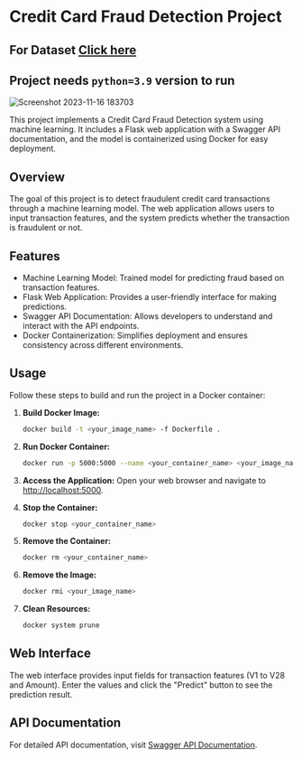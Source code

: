 # Credit Card Fraud Detection Project

## For Dataset [Click here](https://www.kaggle.com/datasets/mlg-ulb/creditcardfraud)

## Project needs `python=3.9` version to run

![Screenshot 2023-11-16 183703](https://github.com/Pramod858/Project-Fraud-Detection/assets/80105491/becc17e9-60b1-4fb7-a905-278d50afef1a)

This project implements a Credit Card Fraud Detection system using machine learning. It includes a Flask web application with a Swagger API documentation, and the model is containerized using Docker for easy deployment.

## Overview

The goal of this project is to detect fraudulent credit card transactions through a machine learning model. The web application allows users to input transaction features, and the system predicts whether the transaction is fraudulent or not.

## Features

- Machine Learning Model: Trained model for predicting fraud based on transaction features.
- Flask Web Application: Provides a user-friendly interface for making predictions.
- Swagger API Documentation: Allows developers to understand and interact with the API endpoints.
- Docker Containerization: Simplifies deployment and ensures consistency across different environments.

## Usage

Follow these steps to build and run the project in a Docker container:

1. **Build Docker Image:**
    ```bash
    docker build -t <your_image_name> -f Dockerfile .
    ```

2. **Run Docker Container:**
    ```bash
    docker run -p 5000:5000 --name <your_container_name> <your_image_name>
    ```

3. **Access the Application:**
    Open your web browser and navigate to [http://localhost:5000](http://localhost:5000).

4. **Stop the Container:**
    ```bash
    docker stop <your_container_name>
    ```

5. **Remove the Container:**
    ```bash
    docker rm <your_container_name>
    ```

6. **Remove the Image:**
    ```bash
    docker rmi <your_image_name>
    ```

7. **Clean Resources:**
    ```bash
    docker system prune
    ```

## Web Interface

The web interface provides input fields for transaction features (V1 to V28 and Amount). Enter the values and click the "Predict" button to see the prediction result.

## API Documentation

For detailed API documentation, visit [Swagger API Documentation](http://localhost:5000/apidocs).


